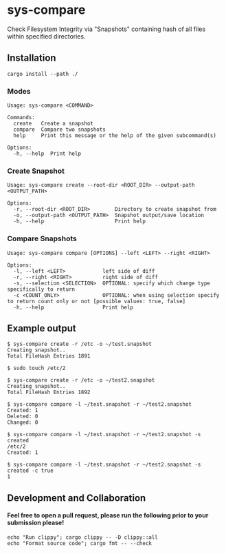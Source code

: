 # sys-compare
Check Filesystem Integrity via "Snapshots" containing hash of all files within specified directories.

## Installation
```shell
cargo install --path ./
```

### Modes
```shell
Usage: sys-compare <COMMAND>

Commands:
  create   Create a snapshot
  compare  Compare two snapshots
  help     Print this message or the help of the given subcommand(s)

Options:
  -h, --help  Print help
```

### Create Snapshot
```shell
Usage: sys-compare create --root-dir <ROOT_DIR> --output-path <OUTPUT_PATH>

Options:
  -r, --root-dir <ROOT_DIR>        Directory to create snapshot from
  -o, --output-path <OUTPUT_PATH>  Snapshot output/save location
  -h, --help                       Print help
```

### Compare Snapshots
```shell
Usage: sys-compare compare [OPTIONS] --left <LEFT> --right <RIGHT>

Options:
  -l, --left <LEFT>            left side of diff
  -r, --right <RIGHT>          right side of diff
  -s, --selection <SELECTION>  OPTIONAL: specify which change type specifically to return
  -c <COUNT_ONLY>              OPTIONAL: when using selection specify to return count only or not [possible values: true, false]
  -h, --help                   Print help
```

## Example output
```shell
$ sys-compare create -r /etc -o ~/test.snapshot
Creating snapshot..
Total FileHash Entries 1891

$ sudo touch /etc/2

$ sys-compare create -r /etc -o ~/test2.snapshot
Creating snapshot..
Total FileHash Entries 1892

$ sys-compare compare -l ~/test.snapshot -r ~/test2.snapshot
Created: 1
Deleted: 0
Changed: 0

$ sys-compare compare -l ~/test.snapshot -r ~/test2.snapshot -s created
/etc/2
Created: 1

$ sys-compare compare -l ~/test.snapshot -r ~/test2.snapshot -s created -c true
1
```

## Development and Collaboration
#### Feel free to open a pull request, please run the following prior to your submission please!
    echo "Run clippy"; cargo clippy -- -D clippy::all
    echo "Format source code"; cargo fmt -- --check
